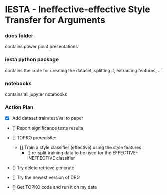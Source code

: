 # IESTA - Ineffective-effective Style Transfer for Arguments

### docs folder
contains power point presentations

### iesta python package
contains the code for creating the dataset, splitting it, extracting features, ...

### notebooks

contains all jupyter notebooks


### Action Plan

- [x] Add dataset train/test/val to paper
- [] Report significance tests results

- [] TOPKO prereqisite:
    - [] Train a style classifier (effective) using the style features
        - [] re-split training data to be used for the EFFECTIVE-INEFFECTIVE classifier  

- [] Try delete retrieve generate
- [] Try the newest version of DRG
- [] Get TOPKO code and run it on my data



